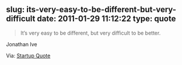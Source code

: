 slug: its-very-easy-to-be-different-but-very-difficult
date: 2011-01-29 11:12:22
type: quote
---

> It’s very easy to be different, but very difficult to be better.

Jonathan Ive

 Via: [Startup Quote](http://startupquote.com/post/2941634287)
